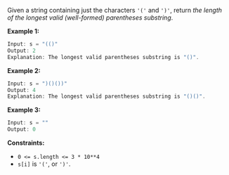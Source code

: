 Given a string containing just the characters `'('` and `')'`, return *the length of the longest valid (well-formed) parentheses* *substring*.

**Example 1:**

```javascript
Input: s = "(()"
Output: 2
Explanation: The longest valid parentheses substring is "()".
```

**Example 2:**

```javascript
Input: s = ")()())"
Output: 4
Explanation: The longest valid parentheses substring is "()()".
```

**Example 3:**

```javascript
Input: s = ""
Output: 0
```

**Constraints:**

- `0 <= s.length <= 3 * 10**4`
- `s[i]` is `'('`, or `')'`.

